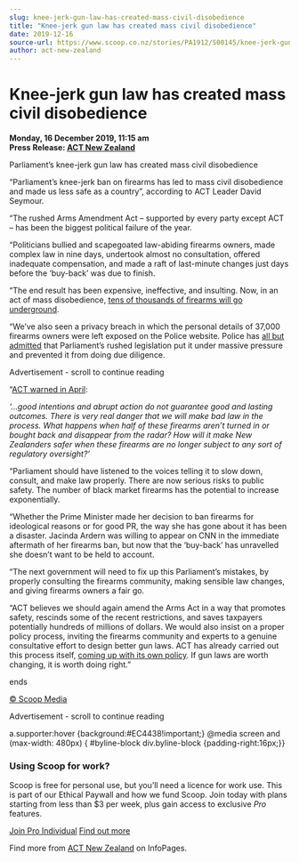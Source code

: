 ```yaml
---
slug: knee-jerk-gun-law-has-created-mass-civil-disobedience
title: "Knee-jerk gun law has created mass civil disobedience"
date: 2019-12-16
source-url: https://www.scoop.co.nz/stories/PA1912/S00145/knee-jerk-gun-law-has-created-mass-civil-disobedience.htm
author: act-new-zealand
---
```

Knee-jerk gun law has created mass civil disobedience
=====================================================

**Monday, 16 December 2019, 11:15 am**  
**Press Release: [ACT New Zealand](https://info.scoop.co.nz/ACT_New_Zealand)**

Parliament’s knee-jerk gun law has created mass civil disobedience

  

  
“Parliament’s knee-jerk ban on firearms has led to mass civil disobedience and made us less safe as a country”, according to ACT Leader David Seymour.

“The rushed Arms Amendment Act – supported by every party except ACT – has been the biggest political failure of the year.

“Politicians bullied and scapegoated law-abiding firearms owners, made complex law in nine days, undertook almost no consultation, offered inadequate compensation, and made a raft of last-minute changes just days before the ‘buy-back’ was due to finish.

“The end result has been expensive, ineffective, and insulting. Now, in an act of mass disobedience, [tens of thousands of firearms will go underground](https://www.act.org.nz/r?u=7EL176YFyxKF3ox3wD2rUare8I0bSkv63od33kHlNR4N9dCBR0vaORH2ARRjDBQJ8e46Ik_Ue4WGrA90WZq_u77an2CHOAjcvG9j-K3-iuzEATQCVtxIbKzj7a1oH1jeG90bd4uREK9eQPSWS-jLgw&e=154c02be5f7fc7dc73d854cf1d9225ee&utm_source=actnz&utm_medium=email&utm_campaign=buyback_failure&n=2).

“We’ve also seen a privacy breach in which the personal details of 37,000 firearms owners were left exposed on the Police website. Police has [all but](https://www.act.org.nz/r?u=UvCCd8GcsmKKe6vGMpaWv5Ale5F0cKeyqxejb3m6Sok79KYPs388mYVBTLbwgOPJNfJw_R2o83H9G25mK5HS9xbgQ_G6OfwmznoHFT5is0M&e=154c02be5f7fc7dc73d854cf1d9225ee&utm_source=actnz&utm_medium=email&utm_campaign=buyback_failure&n=3) [admitted](https://www.act.org.nz/r?u=3TobGWN_9OfEkU_0Cl7kHdJDg-_JQFHoAYLiyCDZUNx7xBNfy0SXja8w-cCm6UEPR2UMYhZI6X8ku0QOvqgTr4NmgdGJ4pFgfRZ5YMB8IvvFwQ3CDVhKNrtAWdGigeuY5lndmIhxhGN6aujknd9b7A&e=154c02be5f7fc7dc73d854cf1d9225ee&utm_source=actnz&utm_medium=email&utm_campaign=buyback_failure&n=4) that Parliament’s rushed legislation put it under massive pressure and prevented it from doing due diligence.

Advertisement - scroll to continue reading





“[ACT warned in April](https://www.act.org.nz/act_opposes_rushed_firearms_legislation?e=154c02be5f7fc7dc73d854cf1d9225ee&utm_source=actnz&utm_medium=email&utm_campaign=buyback_failure&n=5):

_‘…good intentions and abrupt action do not guarantee good and lasting outcomes. There is very real danger that we will make bad law in the process. What happens when half of these firearms aren’t turned in or bought back and disappear from the radar? How will it make New Zealanders safer when these firearms are no longer subject to any sort of regulatory oversight?’_

“Parliament should have listened to the voices telling it to slow down, consult, and make law properly. There are now serious risks to public safety. The number of black market firearms has the potential to increase exponentially.

“Whether the Prime Minister made her decision to ban firearms for ideological reasons or for good PR, the way she has gone about it has been a disaster. Jacinda Ardern was willing to appear on CNN in the immediate aftermath of her firearms ban, but now that the ‘buy-back’ has unravelled she doesn’t want to be held to account.

“The next government will need to fix up this Parliament’s mistakes, by properly consulting the firearms community, making sensible law changes, and giving firearms owners a fair go.

“ACT believes we should again amend the Arms Act in a way that promotes safety, rescinds some of the recent restrictions, and saves taxpayers potentially hundreds of millions of dollars. We would also insist on a proper policy process, inviting the firearms community and experts to a genuine consultative effort to design better gun laws. ACT has already carried out this process itself, [coming up with its own policy](https://www.act.org.nz/firearms_policy?e=154c02be5f7fc7dc73d854cf1d9225ee&utm_source=actnz&utm_medium=email&utm_campaign=buyback_failure&n=6). If gun laws are worth changing, it is worth doing right.”

  
ends

  

[© Scoop Media](http://www.scoop.co.nz/about/terms.html)  

Advertisement - scroll to continue reading



a.supporter:hover {background:#EC4438!important;} @media screen and (max-width: 480px) { #byline-block div.byline-block {padding-right:16px;}}

### Using Scoop for work?

Scoop is free for personal use, but you’ll need a licence for work use. This is part of our Ethical Paywall and how we fund Scoop. Join today with plans starting from less than $3 per week, plus gain access to exclusive _Pro_ features.  
  
[Join Pro Individual](https://pro.scoop.co.nz/Individual/?from=ProIn24) [Find out more](https://pro.scoop.co.nz/using-scoop-for-work/?from=ProIn24)

Find more from [ACT New Zealand](https://info.scoop.co.nz/ACT_New_Zealand) on InfoPages.